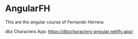 # AngularFH

This are the angular course of Fernando Herrera.

dbz Characters App: https://dbzcharacters-angular.netlify.app/
